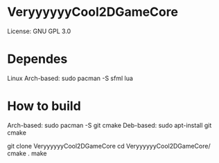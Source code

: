 # VeryyyyyyCool2DGameCore
License: GNU GPL 3.0
# Dependes
Linux
Arch-based: sudo pacman -S sfml lua
# How to build
Arch-based: sudo pacman -S git cmake
Deb-based: sudo apt-install git cmake

git clone VeryyyyyyCool2DGameCore
cd VeryyyyyyCool2DGameCore/
cmake .
make
